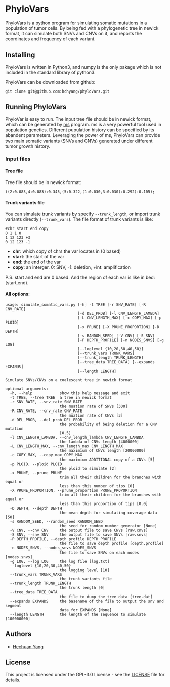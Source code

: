 # PhyloVars

PhyloVars is a python program for simulating somatic mutations in a population of tumor cells. By being fed with a phylogenetic tree in newick format, it can simulate both SNVs and CNVs on it, and reports the coordinates and frequency of each variant.

## Installing

PhyloVars is written in Python3, and numpy is the only pakage which is not included in the standard library of python3.

PhyloVars can be downloaded from github:

    git clone git@github.com:hchyang/phyloVars.git

## Running PhyloVars

PhyloVar is easy to run. The input tree file should be in newick format, which can be generated by [ms](http://home.uchicago.edu/rhudson1/source/mksamples.html) program. ms is a very powerful tool used in population genetics. Different pupulation history can be specified by its abandent parameters. Leveraging the power of ms, PhyloVars can provide two main somatic variants (SNVs and CNVs) generated under different tumor growth history.

### Input files

#### Tree file

Tree file should be in newick format:

    ((2:0.083,4:0.083):0.345,(5:0.322,(1:0.030,3:0.030):0.292):0.105);

#### Trunk variants file

You can simulate trunk variants by specify `--trunk_length`, or import trunk variants directly (`--trunk_vars`).
The file format of trunk variants is like:
    
    #chr start end copy
    0 1 1 0
    1 12 123 +3
    0 12 123 -1

- **chr**:    which copy of chrs the var locates in (0 based)
- **start**:  the start of the var
- **end**:    the end of the var
- **copy**:   an interger. 0: SNV, -1: deletion, +int: amplification

P.S. start and end are 0 based. And the region of each var is like in bed: [start,end).


#### All options:

    usage: simulate_somatic_vars.py [-h] -t TREE [-r SNV_RATE] [-R CNV_RATE]
                                    [-d DEL_PROB] [-l CNV_LENGTH_LAMBDA]
                                    [-L CNV_LENGTH_MAX] [-c COPY_MAX] [-p PLOID]
                                    [-x PRUNE] [-X PRUNE_PROPORTION] [-D DEPTH]
                                    [-s RANDOM_SEED] [-V CNV] [-S SNV]
                                    [-P DEPTH_PROFILE] [-n NODES_SNVS] [-g LOG]
                                    [--loglevel {10,20,30,40,50}]
                                    [--trunk_vars TRUNK_VARS]
                                    [--trunk_length TRUNK_LENGTH]
                                    [--tree_data TREE_DATA] [--expands EXPANDS]
                                    [--length LENGTH]
    
    Simulate SNVs/CNVs on a coalescent tree in newick format
    
    optional arguments:
      -h, --help            show this help message and exit
      -t TREE, --tree TREE  a tree in newick format
      -r SNV_RATE, --snv_rate SNV_RATE
                            the muation rate of SNVs [300]
      -R CNV_RATE, --cnv_rate CNV_RATE
                            the muation rate of CNVs [3]
      -d DEL_PROB, --del_prob DEL_PROB
                            the probability of being deletion for a CNV mutation
                            [0.5]
      -l CNV_LENGTH_LAMBDA, --cnv_length_lambda CNV_LENGTH_LAMBDA
                            the lambda of CNVs length [4000000]
      -L CNV_LENGTH_MAX, --cnv_length_max CNV_LENGTH_MAX
                            the maximium of CNVs length [20000000]
      -c COPY_MAX, --copy_max COPY_MAX
                            the maximium ADDITIONAL copy of a CNVs [5]
      -p PLOID, --ploid PLOID
                            the ploid to simulate [2]
      -x PRUNE, --prune PRUNE
                            trim all their children for the branches with equal or
                            less than this number of tips [0]
      -X PRUNE_PROPORTION, --prune_proportion PRUNE_PROPORTION
                            trim all their children for the branches with equal or
                            less than this proportion of tips [0.0]
      -D DEPTH, --depth DEPTH
                            the mean depth for simulating coverage data [50]
      -s RANDOM_SEED, --random_seed RANDOM_SEED
                            the seed for random number generator [None]
      -V CNV, --cnv CNV     the output file to save CNVs [raw.cnvs]
      -S SNV, --snv SNV     the output file to save SNVs [raw.snvs]
      -P DEPTH_PROFILE, --depth_profile DEPTH_PROFILE
                            the file to save depth profile [depth.profile]
      -n NODES_SNVS, --nodes_snvs NODES_SNVS
                            the file to save SNVs on each nodes [nodes.snvs]
      -g LOG, --log LOG     the log file [log.txt]
      --loglevel {10,20,30,40,50}
                            the logging level [10]
      --trunk_vars TRUNK_VARS
                            the trunk variants file
      --trunk_length TRUNK_LENGTH
                            the trunk length [0]
      --tree_data TREE_DATA
                            the file to dump the tree data [tree.dat]
      --expands EXPANDS     the basename of the file to output the snv and segment
                            data for EXPANDS [None]
      --length LENGTH       the length of the sequence to simulate [100000000]


## Authors

* [Hechuan Yang](https://github.com/hchyang)

## License

This project is licensed under the GPL-3.0 License - see the [LICENSE](LICENSE) file for details.
